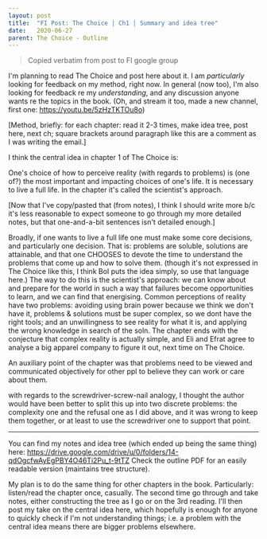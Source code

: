 ```yaml
---
layout: post
title:  "FI Post: The Choice | Ch1 | Summary and idea tree"
date:   2020-06-27
parent: The Choice - Outline
---
```


> Copied verbatim from post to FI google group

I'm planning to read The Choice and post here about it. 
I am _particularly_ looking for feedback on my method, right now.
In general (now too), I'm also looking for feedback re my _understanding_, and any discussion anyone wants re the
topics in the book.
(Oh, and stream it too, made a new channel, first one: <https://youtu.be/5zHzTKTOu8o>)

[Method, briefly: for each chapter: read it 2-3 times, make idea tree, post here, next ch; square brackets around
paragraph like this are a comment as I was writing the email.]

I think the central idea in chapter 1 of The Choice is:

One's choice of how to perceive reality (with regards to problems) is (one of?) the most important and impacting
choices of one's life. It is necessary to live a full life. In the chapter it's called the scientist's approach.

[Now that I've copy/pasted that (from notes), I think I should write more b/c it's less reasonable to expect someone to
go through my more detailed notes, but that one-and-a-bit sentences isn't detailed enough.]

Broadly, if one wants to live a full life one must make some core decisions, and particularly one decision. That is:
problems are soluble, solutions are attainable, and that one CHOOSES to devote the time to understand the problems that
come up and how to solve them. (though it's not expressed in The Choice like this, I think BoI puts the idea simply, so
use that language here.) The way to do this is the scientist's approach: we can know about and prepare for the world in
such a way that failures become opportunities to learn, and we can find that energising. Common perceptions of reality
have two problems: avoiding using brain power because we think we don't have it, problems & solutions must be super
complex, so we dont have the right tools; and an unwillingness to see reality for what it is, and applying the wrong
knowledge in search of the soln. The chapter ends with the conjecture that complex reality is actually simple, and Eli
and Efrat agree to analyse a big apparel company to figure it out, next time on The Choice.

An auxiliary point of the chapter was that problems need to be viewed and communicated objectively for other ppl to
believe they can work or care about them.

with regards to the screwdriver-screw-nail analogy, I thought the author would have been better to split this up into
two discrete problems: the complexity one and the refusal one as I did above, and it was wrong to keep them together,
or at least to use the screwdriver one to support that point.

----

You can find my notes and idea tree (which ended up being the same thing) here:
<https://drive.google.com/drive/u/0/folders/14-qdOgcfwAyEgPBY4O46Ti2Pu_t-9tTZ>
Check the outline PDF for an easily readable version (maintains tree structure).

My plan is to do the same thing for other chapters in the book. Particularly: listen/read the chapter once, casually.
The second time go through and take notes, either constructing the tree as I go or on the 3rd reading. I'll then post
my take on the central idea here, which hopefully is enough for anyone to quickly check if I'm not understanding
things; i.e. a problem with the central idea means there are bigger problems elsewhere.
